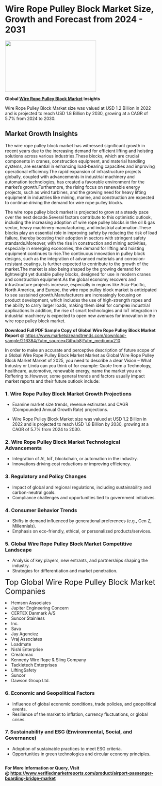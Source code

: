 <H1>Wire Rope Pulley Block Market Size, Growth and Forecast from 2024 - 2031</H1><img class="aligncenter size-medium wp-image-584254" src="https://thirdeyenews.in/wp-content/uploads/2024/09/Global-Market-Research-300x168.jpeg" alt="" width="300" height="168" /><p><strong>Global&nbsp;<a href="https://www.marketsizeandtrends.com/download-sample/216384/?utm_source=Github8j?utm_medium=210">Wire Rope Pulley Block Market</a> Insights</strong></p><p>Wire Rope Pulley Block Market size was valued at USD 1.2 Billion in 2022 and is projected to reach USD 1.8 Billion by 2030, growing at a CAGR of 5.7% from 2024 to 2030.</p><p><h2>Market Growth Insights</h2> <p>The wire rope pulley block market has witnessed significant growth in recent years due to the increasing demand for efficient lifting and hoisting solutions across various industries.These blocks, which are crucial components in cranes, construction equipment, and material handling systems, are essential in enhancing load-bearing capacities and improving operational efficiency.The rapid expansion of infrastructure projects globally, coupled with advancements in industrial machinery and automation technologies, has created a favorable environment for the market’s growth.Furthermore, the rising focus on renewable energy projects, such as wind turbines, and the growing need for heavy lifting equipment in industries like mining, marine, and construction are expected to continue driving the demand for wire rope pulley blocks.</p> <p>The wire rope pulley block market is projected to grow at a steady pace over the next decade.Several factors contribute to this optimistic outlook, including the increasing adoption of wire rope pulley blocks in the oil & gas sector, heavy machinery manufacturing, and industrial automation.These blocks play an essential role in improving safety by reducing the risk of load failure, thereby boosting their adoption in sectors with stringent safety standards.Moreover, with the rise in construction and mining activities, especially in emerging economies, the demand for lifting and hoisting equipment continues to rise.The continuous innovation in pulley block designs, such as the integration of advanced materials and corrosion-resistant coatings, is further expected to contribute to the growth of the market.The market is also being shaped by the growing demand for lightweight yet durable pulley blocks, designed for use in modern cranes and construction equipment.As the global economy recovers and infrastructure projects increase, especially in regions like Asia-Pacific, North America, and Europe, the wire rope pulley block market is anticipated to see sustained growth.Manufacturers are increasingly focusing on product development, which includes the use of high-strength ropes and the ability to carry larger loads, making them ideal for complex industrial applications.In addition, the rise of smart technologies and IoT integration in industrial machinery is expected to open new avenues for innovation in the wire rope pulley block market.</p><p><span class=""><strong>Download Full PDF Sample Copy of Global Wire Rope Pulley Block Market Report</strong> @ <a href="https://www.marketsizeandtrends.com/download-sample/216384/?utm_source=Github8j?utm_medium=210" target="_blank">https://www.marketsizeandtrends.com/download-sample/216384/?utm_source=Github8j?utm_medium=210</a></span></p><p>In order to make an accurate and perceptive description of future scope of a Global&nbsp;Wire Rope Pulley Block Market Market as Global&nbsp;Wire Rope Pulley Block Market Market of 2025, you need to describe a clear Vision &ndash; What Industry or Linda can you think of for example: Quote from a Technology, healthcare, automotive, renewable energy, name the market you are Reffering to.However, some general trends and factors usually impact market reports and their future outlook include:</p><h3>1.&nbsp;<strong>Wire Rope Pulley Block Market Growth Projections</strong></h3><ul><li>Examine market size trends, revenue estimates and CAGR (Compounded Annual Growth Rate) projections.</li><li><p>Wire Rope Pulley Block Market size was valued at USD 1.2 Billion in 2022 and is projected to reach USD 1.8 Billion by 2030, growing at a CAGR of 5.7% from 2024 to 2030.</p></li></ul><h3>2.&nbsp;<strong>Wire Rope Pulley Block Market Technological Advancements</strong></h3><ul><li>Integration of AI, IoT, blockchain, or automation in the industry.</li><li>Innovations driving cost reductions or improving efficiency.</li></ul><h3>3.&nbsp;<strong>Regulatory and Policy Changes</strong></h3><ul><li>Impact of global and regional regulations, including sustainability and carbon-neutral goals.</li><li>Compliance challenges and opportunities tied to government initiatives.</li></ul><h3>4.&nbsp;<strong>Consumer Behavior Trends</strong></h3><ul><li>Shifts in demand influenced by generational preferences (e.g., Gen Z, Millennials).</li><li>Emphasis on eco-friendly, ethical, or personalized products/services.</li></ul><h3>5.&nbsp;<strong>Global Wire Rope Pulley Block Market Competitive Landscape</strong></h3><ul><li>Analysis of key players, new entrants, and partnerships shaping the industry.</li><li>Strategies for differentiation and market penetration.</li></ul><p data-pm-slice="1 1 []"><span style="color: inherit; font-family: inherit; font-size: 25px;">Top Global Wire Rope Pulley Block Market Companies</span></p><div class="" data-test-id=""><p><li>Hemson Associates</li><li> Jupiter Engineering Concern</li><li> CERTEX Danmark A/S</li><li> Suncor Stainless</li><li> Inc.</li><li> Sava</li><li> Jay Agenciez</li><li> Vraj Associates</li><li> Loadmate</li><li> Nishi Enterprise</li><li> Creatomac</li><li> Kennedy Wire Rope & Sling Company</li><li> Tackletech Enterprises</li><li> LiftingSafety</li><li> Suncor</li><li> Dawson Group Ltd.</li></p></div><h3>6.&nbsp;<strong>Economic and Geopolitical Factors</strong></h3><ul><li>Influence of global economic conditions, trade policies, and geopolitical events.</li><li>Resilience of the market to inflation, currency fluctuations, or global crises.</li></ul><h3>7.&nbsp;<strong>Sustainability and ESG (Environmental, Social, and Governance)</strong></h3><ul><li>Adoption of sustainable practices to meet ESG criteria.</li><li>Opportunities in green technologies and circular economy principles.</li></ul><h2><strong style="font-size: 14px;">For More Information or Query, Visit @&nbsp;</strong><a style="background-color: #ffffff; font-size: 14px;" href="https://www.marketsizeandtrends.com/report/wire-rope-pulley-block-market/" target="_blank">https://www.verifiedmarketreports.com/product/airport-passenger-boarding-bridge-market</a></h2>